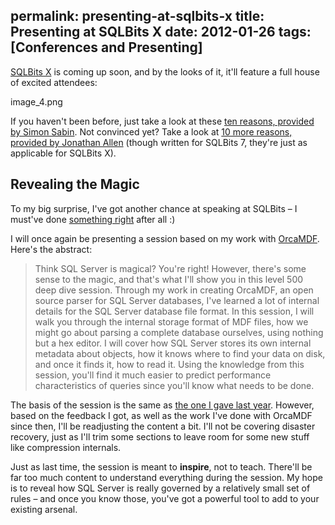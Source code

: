 permalink: presenting-at-sqlbits-x
title: Presenting at SQLBits X
date: 2012-01-26
tags: [Conferences and Presenting]
---
[SQLBits X](http://www.sqlbits.com/) is coming up soon, and by the looks of it, it'll feature a full house of excited attendees:

<!-- more -->

image_4.png

If you haven't been before, just take a look at these [ten reasons, provided by Simon Sabin](http://sqlblogcasts.com/blogs/simons/archive/2012/01/26/ten-reason-to-attend-sqlbits-x.aspx?utm_source=twitterfeed&utm_medium=twitter&utm_campaign=Feed%3A+SimonsSqlServerStuff+%28SimonS+SQL+Server+Stuff%29). Not convinced yet? Take a look at [10 more reasons, provided by Jonathan Allen](http://www.simple-talk.com/community/blogs/jonathanallen/archive/2010/09/20/94522.aspx#105686) (though written for SQLBits 7, they're just as applicable for SQLBits X).

## Revealing the Magic

To my big surprise, I've got another chance at speaking at SQLBits – I must've done [something right](/sqlbits-9-session-evaluation) after all :)

I will once again be presenting a session based on my work with [OrcaMDF](https://github.com/improvedk/OrcaMDF). Here's the abstract:

> Think SQL Server is magical? You're right! However, there's some sense to the magic, and that's what I'll show you in this level 500 deep dive session. Through my work in creating OrcaMDF, an open source parser for SQL Server databases, I've learned a lot of internal details for the SQL Server database file format. In this session, I will walk you through the internal storage format of MDF files, how we might go about parsing a complete database ourselves, using nothing but a hex editor. I will cover how SQL Server stores its own internal metadata about objects, how it knows where to find your data on disk, and once it finds it, how to read it. Using the knowledge from this session, you'll find it much easier to predict performance characteristics of queries since you'll know what needs to be done.

The basis of the session is the same as [the one I gave last year](/sqlbits-9-agenda-published). However, based on the feedback I got, as well as the work I've done with OrcaMDF since then, I'll be readjusting the content a bit. I'll not be covering disaster recovery, just as I'll trim some sections to leave room for some new stuff like compression internals.

Just as last time, the session is meant to **inspire**, not to teach. There'll be far too much content to understand everything during the session. My hope is to reveal how SQL Server is really governed by a relatively small set of rules – and once you know those, you've got a powerful tool to add to your existing arsenal.
